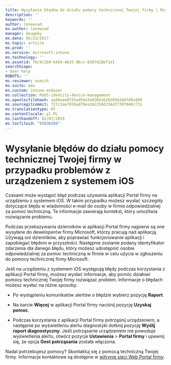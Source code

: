 ```yaml
---
title: Wysyłanie błędów do działu pomocy technicznej Twojej firmy | Microsoft Docs
description: ''
keywords: ''
author: lenewsad
ms.author: lanewsad
manager: dougeby
ms.date: 05/23/2017
ms.topic: article
ms.prod: ''
ms.service: microsoft-intune
ms.technology: ''
ms.assetid: fbc9c2b9-b454-4b33-86cc-650742bbf1e1
searchScope:
- User help
ROBOTS: ''
ms.reviewer: esmich
ms.suite: ems
ms.custom: intune-enduser
ms.collection: M365-identity-device-management
ms.openlocfilehash: aa48aae8f35ad55e3e836016262056268fd9cd89
ms.sourcegitcommit: 727c3ae7659ad79ea162250d234d7730f840c731
ms.translationtype: HT
ms.contentlocale: pl-PL
ms.lasthandoff: 02/07/2019
ms.locfileid: "55836289"
---
```

# <a name="send-errors-to-your-company-support-for-issues-with-your-ios-device"></a>Wysyłanie błędów do działu pomocy technicznej Twojej firmy w przypadku problemów z urządzeniem z systemem iOS
Czasami może wystąpić błąd podczas używania aplikacji Portal firmy na urządzeniu z systemem iOS. W takim przypadku możesz wysłać szczegóły dotyczące błędu w wiadomości e-mail do osoby w firmie odpowiedzialnej za pomoc techniczną. Te informacje zawierają kontekst, który umożliwia rozwiązanie problemu.

Podczas przekazywania dzienników w aplikacji Portal firmy najpierw są one wysyłane do deweloperów firmy Microsoft, którzy pracują nad aplikacją. Używają oni dzienników, aby poprawiać funkcjonowanie aplikacji i zapobiegać błędom w przyszłości. Następnie zostanie podany identyfikator zdarzenia dla danego błędu, który możesz udostępnić osobie odpowiedzialnej za pomoc techniczną w firmie w celu użycia w zgłoszeniu do pomocy technicznej firmy Microsoft.

Jeśli na urządzeniu z systemem iOS występują błędy podczas korzystania z aplikacji Portal firmy, możesz wysłać informacje, aby pomóc działowi pomocy technicznej Twojej firmy rozwiązać problem. Informacje o błędach możesz wysłać na różne sposoby:

-   Po wystąpieniu komunikatów alertów o błędzie wybierz pozycję **Raport**.

-   Na karcie **Więcej** w aplikacji Portal firmy naciśnij pozycję **Uzyskaj pomoc**.

-   Podczas korzystania z aplikacji Portal firmy potrząśnij urządzeniem, a następnie po wyświetleniu alertu diagnostyki dotknij pozycję **Wyślij raport diagnostyczny**. Jeśli potrząsanie urządzeniem nie powoduje wyświetlenia alertu, otwórz pozycje **Ustawienia**  >  **Portal firmy** i upewnij się, że opcja **Gest potrząsania** została włączona.

Nadal potrzebujesz pomocy? Skontaktuj się z pomocą techniczną Twojej firmy. Informacje kontaktowe są dostępne w [witrynie sieci Web Portal firmy](https://go.microsoft.com/fwlink/?linkid=2010980).
